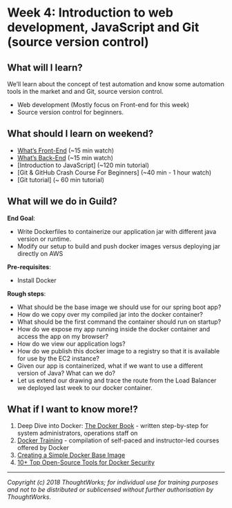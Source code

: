 # Week 4: Introduction to web development, JavaScript and Git (source version control)


## What will I learn?
We’ll learn about the concept of test automation and know some automation tools in the market and and Git, source version control.
- Web development (Mostly focus on Front-end for this week)
- Source version control for beginners.


## What should I learn on weekend?
- [What’s Front-End](https://www.youtube.com/watch?v=GJ8jidDdWVg) (~15 min watch)
- [What’s Back-End](https://www.youtube.com/watch?v=WwbBOQaM0Zw) (~15 min watch)
- [Introduction to JavaScript] (~120 min tutorial)
- [Git & GitHub Crash Course For Beginners] (~40 min - 1 hour watch)
- [Git tutorial] (~ 60 min tutorial)

## What will we do in Guild?
**End Goal**:
- Write Dockerfiles to containerize our application jar with different java version or runtime.
- Modify our setup to build and push docker images versus deploying jar directly on AWS

**Pre-requisites**:
- Install Docker

**Rough steps**:
- What should be the base image we should use for our spring boot app?
- How do we copy over my compiled jar into the docker container?
- What should be the first command the container should run on startup?
- How do we expose my app running inside the docker container and access the app on my browser?
- How do we view our application logs?
- How do we publish this docker image to a registry so that it is available for use by the EC2 instance?
- Given our app is containerized, what if we want to use a different version of Java? What can we do?
- Let us extend our drawing and trace the route from the Load Balancer we deployed last week to our docker container.

## What if I want to know more!?
1. Deep Dive into Docker: [The Docker Book](https://www.amazon.com/Docker-Book-containerisation-new-virtualization-ebook/dp/B00LRROTI4) - written step-by-step for system administrators, operations staff on
2. [Docker Training](https://success.docker.com/training/) - compilation of self-paced and instructor-led courses offered by Docker
3. [Creating a Simple Docker Base Image](https://docs.docker.com/develop/develop-images/baseimages/)
4. [10+ Top Open-Source Tools for Docker Security](https://techbeacon.com/security/10-top-open-source-tools-docker-security)

---

*Copyright (c) 2018 ThoughtWorks; for individual use for training purposes and not to be distributed or sublicensed without further authorisation by ThoughtWorks.*
